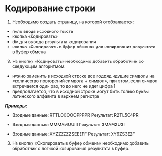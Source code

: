 # Кодирование строки
1. Необходимо создать страницу, на которой отображается:
   
* поле ввода исходного текста
* кнопка «Кодировать»
* div для вывода результата кодирования
* кнопка «Скопировать в буфер обмена» для копирования результата в буфер обмена

3. На кнопку «Кодировать» необходимо добавить обработчик со следующим алгоритмом:
   
* нужно заменить в исходной строке все подряд идущие символы на «количество повторений символа + символ», при этом, если символ встречается один раз, то до него не идет цифра 1
* предполагается, что в исходной строке могут быть только буквы латинского алфавита в верхнем регистре

***Примеры:***

* Входные данные: RTTLOOOOOPPPPR
Результат: R2TL5O4PR

* Входные данные: MMMAMUUIII
Результат: 3MAM2U3I

* Входные данные: XYZZZZZZSEEEFF
Результат: XY6ZS3E2F

3. На кнопку «Скопировать в буфер обмена» необходимо добавить обработчик с логикой копирования результата в буфер.
